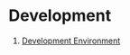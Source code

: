 Development
==================================================


1. [Development Environment](Development+Environment)
